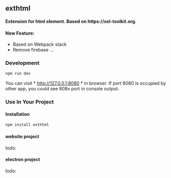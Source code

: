 ## exthtml
#### Extension for html element. Based on https:\/\/xel\-toolkit.org.

#### New Feature:
- Based on Webpack stack
- Remove firebase
...

### Development
```bash
npm run dev
```

You can visit * http://127.0.0.1:8080 * in browser.
If port 8080 is occupied by other app, you could see 808x port in console output.

### Use In Your Project

#### Installation
```bash
npm install exthtml
```

#### website project
todo:

#### electron project
todo:


